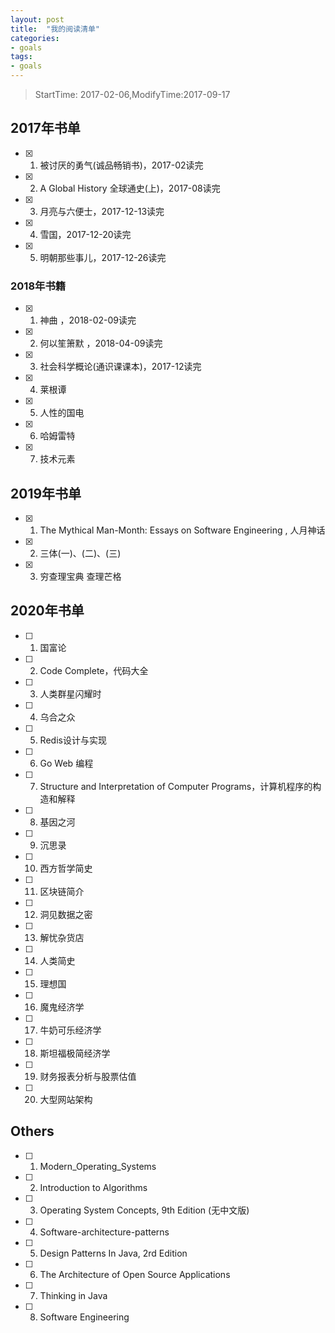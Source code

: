 ```yaml
---
layout: post
title:  "我的阅读清单"
categories:
- goals
tags:
- goals
---
```


> StartTime: 2017-02-06,ModifyTime:2017-09-17
<!---more--->

## 2017年书单

+ [x] 1. 被讨厌的勇气(诚品畅销书)，2017-02读完
+ [x] 2. A Global History 全球通史(上)，2017-08读完
+ [x] 3. 月亮与六便士，2017-12-13读完
+ [x] 4. 雪国，2017-12-20读完
+ [x] 5. 明朝那些事儿，2017-12-26读完



### 2018年书籍
+ [x] 1. 神曲 ，2018-02-09读完
+ [x] 2. 何以笙箫默 ，2018-04-09读完
+ [x] 3. 社会科学概论(通识课课本)，2017-12读完
+ [x] 4. 莱根谭
+ [x] 5. 人性的国电
+ [x] 6. 哈姆雷特
+ [x] 7. 技术元素


## 2019年书单
+ [x] 1. The Mythical Man-Month: Essays on Software Engineering , 人月神话 
+ [x] 2. 三体(一)、(二)、(三)
+ [x] 3. 穷查理宝典 查理芒格


## 2020年书单
+ [ ] 1. 国富论
+ [ ] 2. Code Complete，代码大全
+ [ ] 3. 人类群星闪耀时
+ [ ] 4. 乌合之众
+ [ ] 5. Redis设计与实现
+ [ ] 6. Go Web 编程
+ [ ] 7. Structure and Interpretation of Computer Programs，计算机程序的构造和解释
+ [ ] 8. 基因之河
+ [ ] 9. 沉思录
+ [ ] 10. 西方哲学简史
+ [ ] 11. 区块链简介
+ [ ] 12. 洞见数据之密
+ [ ] 13. 解忧杂货店
+ [ ] 14. 人类简史
+ [ ] 15. 理想国
+ [ ] 16. 魔鬼经济学
+ [ ] 17. 牛奶可乐经济学
+ [ ] 18. 斯坦福极简经济学
+ [ ] 19. 财务报表分析与股票估值
+ [ ] 20. 大型网站架构
  


## Others
+ [ ] 1. Modern_Operating_Systems
+ [ ] 2. Introduction to Algorithms
+ [ ] 3. Operating System Concepts, 9th Edition (无中文版)
+ [ ] 4. Software-architecture-patterns
+ [ ] 5. Design Patterns In Java, 2rd Edition
+ [ ] 6. The Architecture of Open Source Applications
+ [ ] 7. Thinking in Java
+ [ ] 8. Software Engineering

 